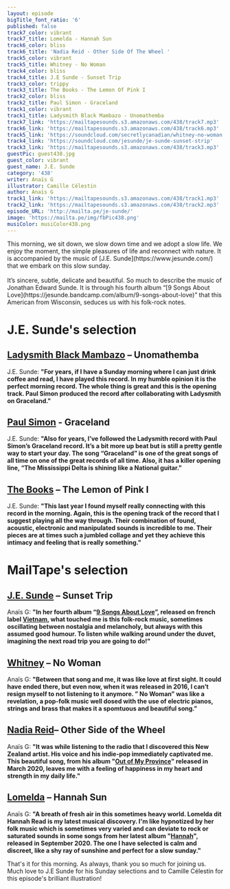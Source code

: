 ```yaml
---
layout: episode
bigTitle_font_ratio: '6'
published: false
track7_color: vibrant
track7_title: Lomelda - Hannah Sun
track6_color: bliss
track6_title: 'Nadia Reid - Other Side Of The Wheel '
track5_color: vibrant
track5_title: Whitney - No Woman
track4_color: bliss
track4_title: J.E Sunde - Sunset Trip
track3_color: trippy
track3_title: The Books - The Lemon Of Pink I
track2_color: bliss
track2_title: Paul Simon - Graceland
track1_color: vibrant
track1_title: Ladysmith Black Mambazo - Unomathemba
track7_link: 'https://mailtapesounds.s3.amazonaws.com/438/track7.mp3'
track6_link: 'https://mailtapesounds.s3.amazonaws.com/438/track6.mp3'
track5_link: 'https://soundcloud.com/secretlycanadian/whitney-no-woman'
track4_link: 'https://soundcloud.com/jesunde/je-sunde-sunset-strip'
track3_link: 'https://mailtapesounds.s3.amazonaws.com/438/track3.mp3'
guestPic: guest438.jpg
guest_color: vibrant
guest_name: J.E. Sunde
category: '438'
writer: Anaïs G
illustrator: Camille Célestin
author: Anaïs G
track1_link: 'https://mailtapesounds.s3.amazonaws.com/438/track1.mp3'
track2_link: 'https://mailtapesounds.s3.amazonaws.com/438/track2.mp3'
episode_URL: 'http://mailta.pe/je-sunde/'
image: 'https://mailta.pe/img/fbPic438.png'
musiColor: musiColor438.png
---
```

<p id="introduction">This morning, we sit down, we slow down time and we adopt a slow life. We enjoy the moment, the simple pleasures of life and reconnect with nature. It is accompanied by the music of [J.E. Sunde](https://www.jesunde.com/) that we embark on this slow sunday.
<br><br>
 It’s sincere, subtle, delicate and beautiful. So much to describe the music of Jonathan Edward Sunde. It is through his fourth album “[9 Songs About Love](https://jesunde.bandcamp.com/album/9-songs-about-love)” that this American from Wisconsin, seduces us with his folk-rock notes.
</p>


# J.E. Sunde's selection

## [Ladysmith Black Mambazo](https://fr.wikipedia.org/wiki/Ladysmith_Black_Mambazo) – Unomathemba 
J.E. Sunde: **"**For years, if I have a Sunday morning where I can just drink coffee and read, I have played this record. In my humble opinion it is the perfect morning record. The whole thing is great and this is the opening track. Paul Simon produced the record after collaborating with Ladysmith on Graceland.**"**

## [Paul Simon](https://fr.wikipedia.org/wiki/Paul_Simon_(chanteur)) - Graceland
J.E. Sunde: **"**Also for years, I’ve followed the Ladysmith record with Paul Simon’s Graceland record. It’s a bit more up beat but is still a pretty gentle way to start your day. The song “Graceland” is one of the great songs of all time on one of the great records of all time. Also, it has a killer opening line, “The Mississippi Delta is shining like a National guitar.**"**

## [The Books](https://en.wikipedia.org/wiki/The_Books)  – The Lemon of Pink I
J.E. Sunde: **"**This last year I found myself really connecting with this record in the morning. Again, this is the opening track of the record that I suggest playing all the way through. Their combination of found, acoustic, electronic and manipulated sounds is incredible to me. Their pieces are at times such a jumbled collage and yet they achieve this intimacy and feeling that is really something.**"**


# MailTape's selection

## [J.E. Sunde](https://jesunde.bandcamp.com/) – Sunset Trip
Anaïs G: **"**In her fourth album “[9 Songs About Love](https://jesunde.bandcamp.com/album/9-songs-about-love)”, released on french label [Vietnam](https://www.vietnam-label.com/), what touched me is this folk-rock music, sometimes oscillating between nostalgia and melancholy, but always with this assumed good humour. To listen while walking around under the duvet, imagining the next road trip you are going to do!**"**

## [Whitney](https://whitneychicago.bandcamp.com/) – No Woman
Anaïs G: **"**Between that song and me, it was like love at first sight. It could have ended there, but even now, when it was released in 2016, I can’t resign myself to not listening to it anymore. ” No Woman” was like a revelation, a pop-folk music well dosed with the use of electric pianos, strings and brass that makes it a spomtuous and beautiful song.**"**  

## [Nadia Reid](https://nadiareideu.bandcamp.com/)– Other Side of the Wheel
Anaïs G: **"**It was while listening to the radio that I discovered this New Zealand artist. His voice and his indie-pop immediately captivated me. This beautiful song, from his album "[Out of My Province](https://nadiareid.bandcamp.com/album/out-of-my-province)" released in March 2020, leaves me with a feeling of happiness in my heart and strength in my daily life.**"**

## [Lomelda](https://lomelda.bandcamp.com/) – Hannah Sun
Anaïs G: **"**A breath of fresh air in this sometimes heavy world. Lomelda dit Hannah Read is my latest musical discovery. I'm like hypnotized by her folk music which is sometimes very varied and can deviate to rock or saturated sounds in some songs from her latest album "[Hannah](https://lomelda.bandcamp.com/album/hannah)", released in September 2020. The one I have selected is calm and discreet, like a shy ray of sunshine and perfect for a slow sunday.**"**


<p id="outroduction">That's it for this morning. As always, thank you so much for joining us. Much love to J.E Sunde for his Sunday selections and to Camille Célestin for this episode's brilliant illustration!</p>

